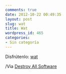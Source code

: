 ```yaml
---
comments: true
date: 2012-10-22 00:49:35
layout: post
slug: wat
title: Wat
wordpress_id: 465
categories:
- Sin categoría
---
```


Disfrútenlo:
[wat](https://www.destroyallsoftware.com/talks/wat)


/Via [Destroy All Software](https://www.destroyallsoftware.com/talks)
